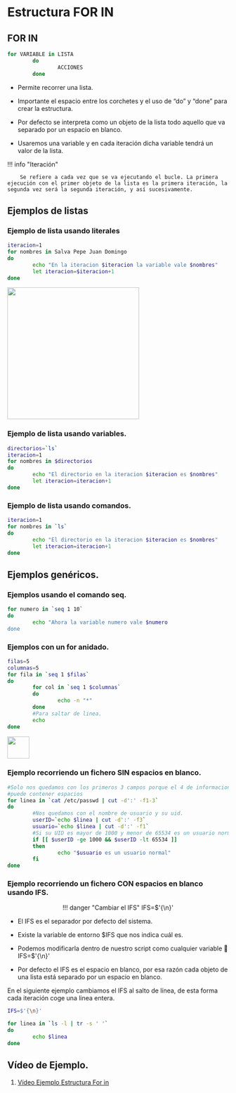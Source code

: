 # Estructura FOR IN

## FOR IN

```bash title="FOR IN"
for VARIABLE in LISTA
        do
                ACCIONES
        done
```

- Permite recorrer una lista.

- Importante el espacio entre los corchetes y el uso de “do” y “done” para crear la estructura.

- Por defecto se interpreta como un objeto de la lista todo aquello que va separado por un espacio en blanco.

- Usaremos una variable y en cada iteración dicha variable tendrá un valor de la lista.

!!! info "Iteración"

        Se refiere a cada vez que se va ejecutando el bucle. La primera ejecución con el primer objeto de la lista es la primera iteración, la segunda vez será la segunda iteración, y así sucesivamente.

## Ejemplos de listas

### Ejemplo de lista usando literales

```bash
iteracion=1
for nombres in Salva Pepe Juan Domingo
do
        echo "En la iteracion $iteracion la variable vale $nombres"
        let iteracion=$iteracion+1
done
```

  <img src="../imagenes/27.png" width="300"/>

### Ejemplo de lista usando variables.

```bash
directorios=`ls`
iteracion=1
for nombres in $directorios
do
        echo "El directorio en la iteracion $iteracion es $nombres"
        let iteracion=iteracion+1
done
```

### Ejemplo de lista usando comandos.

```bash
iteracion=1
for nombres in `ls`
do
        echo "El directorio en la iteracion $iteracion es $nombres"
        let iteracion=iteracion+1
done
```

## Ejemplos genéricos.

### Ejemplos usando el comando seq.

```bash
for numero in `seq 1 10`
do
        echo "Ahora la variable numero vale $numero
done
```

### Ejemplos con un for anidado.

```bash
filas=5
columnas=5
for fila in `seq 1 $filas`
do
        for col in `seq 1 $columnas`
        do
                echo -n "*"
        done
        #Para saltar de linea.
        echo
done
```

  <img src="../imagenes/28.png" width="50"/>

### Ejemplo recorriendo un fichero SIN espacios en blanco.

```bash
#Solo nos quedamos con los primeros 3 campos porque el 4 de informacion personal
#puede contener espacios
for linea in `cat /etc/passwd | cut -d':' -f1-3`
do
        #Nos quedamos con el nombre de usuario y su uid.
        userID=`echo $linea | cut -d':' -f3`
        usuario=`echo $linea | cut -d':' -f1`
        #Si su UID es mayor de 1000 y menor de 65534 es un usuario normal.
        if [[ $userID -ge 1000 && $userID -lt 65534 ]]
        then
                echo "$usuario es un usuario normal"
        fi
done
```

### Ejemplo recorriendo un fichero CON espacios en blanco usando IFS.

<center>
!!! danger "Cambiar el IFS"
        IFS=$'{\n}'
</center>

- El IFS es el separador por defecto del sistema.

- Existe la variable de entorno $IFS que nos indica cuál es.

- Podemos modificarla dentro de nuestro script como cualquier variable 🔀 IFS=$'{\n}'

- Por defecto el IFS es el espacio en blanco, por esa razón cada objeto de una lista está separado por un espacio en blanco.

En el siguiente ejemplo cambiamos el IFS al salto de línea, de esta forma cada iteración coge una linea entera.

```bash
IFS=$'{\n}'

for linea in `ls -l | tr -s ' '`
do
        echo $linea
done
```

## Vídeo de Ejemplo.

1. [Vídeo Ejemplo Estructura For in](https://youtu.be/dlbvqiW-y14)
